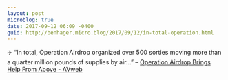 ```yaml
---
layout: post
microblog: true
date: 2017-09-12 06:09 -0400
guid: http://benhager.micro.blog/2017/09/12/in-total-operation.html
---
```

✈️ “In total, Operation Airdrop organized over 500 sorties moving more than a quarter million pounds of supplies by air…” – [Operation Airdrop Brings Help From Above - AVweb](https://www.avweb.com/avwebflash/news/Operation-Airdrop-Brings-Help-From-Above-229612-1.html)
